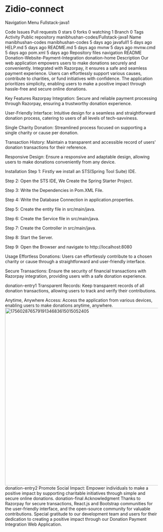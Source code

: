 # Zidio-connect
Navigation Menu
Fullstack-java1

Code
Issues
Pull requests
 0 stars
 0 forks
 0 watching
 1 Branch
 0 Tags
 Activity
Public repository
manibhushan-codes/Fullstack-java1
Name	
manibhushan-codes
manibhushan-codes
5 days ago
javafull1
5 days ago
HELP.md
5 days ago
README.md
5 days ago
mvnw
5 days ago
mvnw.cmd
5 days ago
pom.xml
5 days ago
Repository files navigation
README
Donation-Website-Payment-Integration
donation-home
Description
Our web application empowers users to make donations securely and conveniently. Integrated with Razorpay, it ensures a safe and seamless payment experience. Users can effortlessly support various causes, contribute to charities, or fund initiatives with confidence. The application prioritizes simplicity, enabling users to make a positive impact through hassle-free and secure online donations.

Key Features
Razorpay Integration: Secure and reliable payment processing through Razorpay, ensuring a trustworthy donation experience.

User-Friendly Interface: Intuitive design for a seamless and straightforward donation process, catering to users of all levels of tech-savviness.

Single Charity Donation: Streamlined process focused on supporting a single charity or cause per donation.

Transaction History: Maintain a transparent and accessible record of users' donation transactions for their reference.

Responsive Design: Ensure a responsive and adaptable design, allowing users to make donations conveniently from any device.

Installation
Step 1: Firstly we install an STS(Spring Tool Suite) IDE.

Step 2: Open the STS IDE, We Create the Spring Starter Project.

Step 3: Write the Dependencies in Pom.XML File.

Step 4: Write the Database Connection in application.properties.

Step 5: Create the entity file in src/main/java.

Step 6: Create the Service file in src/main/java.

Step 7: Create the Controller in src/main/java.

Step 8: Start the Server.

Step 9: Open the Browser and navigate to http://localhost:8080

Usage
Effortless Donations: Users can effortlessly contribute to a chosen charity or cause through a straightforward and user-friendly interface.


Secure Transactions: Ensure the security of financial transactions with Razorpay integration, providing users with a safe donation experience.

donation-entry1
Transparent Records: Keep transparent records of all donation transactions, allowing users to track and verify their contributions.

Anytime, Anywhere Access: Access the application from various devices, enabling users to make donations anytime, anywhere.
<img width="1110" height="583" alt="17560287657919134683615015052405" src="https://github.com/user-attachments/assets/04259311-01d9-4c1d-baf9-e400a5662e8a" />
donation-entry2
Promote Social Impact: Empower individuals to make a positive impact by supporting charitable initiatives through simple and secure online donations.
donation-final
Acknowledgment
Thanks to Razorpay for secure transactions, React.js and Bootstrap communities for the user-friendly interface, and the open-source community for valuable contributions. Special gratitude to our development team and users for their dedication to creating a positive impact through our Donation Payment Integration Web Application.
